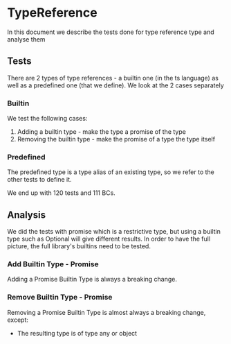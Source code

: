 # TypeReference

In this document we describe the tests done for type reference type and analyse them

## Tests

There are 2 types of type references - a builtin one (in the ts language) as well as a predefined one (that we define).
We look at the 2 cases separately

### Builtin

We test the following cases:

1. Adding a builtin type - make the type a promise of the type
2. Removing the builtin type - make the promise of a type the type itself

### Predefined

The predefined type is a type alias of an existing type, so we refer to the other tests to define it.

We end up with 120 tests and 111 BCs.

## Analysis

We did the tests with promise which is a restrictive type, but using a builtin type such as Optional will give different results.
In order to have the full picture, the full library's builtins need to be tested.

### Add Builtin Type - Promise

Adding a Promise Builtin Type is always a breaking change.

### Remove Builtin Type - Promise

Removing a Promise Builtin Type is almost always a breaking change, except:

- The resulting type is of type any or object
